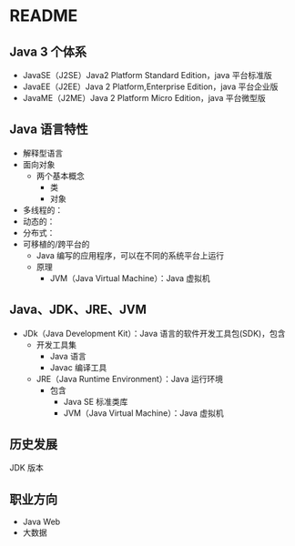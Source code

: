 # README

## Java 3 个体系

- JavaSE（J2SE）Java2 Platform Standard Edition，java 平台标准版
- JavaEE（J2EE）Java 2 Platform,Enterprise Edition，java 平台企业版
- JavaME（J2ME）Java 2 Platform Micro Edition，java 平台微型版

## Java 语言特性

- 解释型语言
- 面向对象
  - 两个基本概念
    - 类
    - 对象
- 多线程的：
- 动态的：
- 分布式：
- 可移植的/跨平台的
  - Java 编写的应用程序，可以在不同的系统平台上运行
  - 原理
    - JVM（Java Virtual Machine）：Java 虚拟机

## Java、JDK、JRE、JVM

- JDk（Java Development Kit）：Java 语言的软件开发工具包(SDK)，包含
  - 开发工具集
    - Java 语言
    - Javac 编译工具
  - JRE（Java Runtime Environment）：Java 运行环境
    - 包含
      - Java SE 标准类库
      - JVM（Java Virtual Machine）：Java 虚拟机

## 历史发展

JDK 版本

## 职业方向

- Java Web
- 大数据

